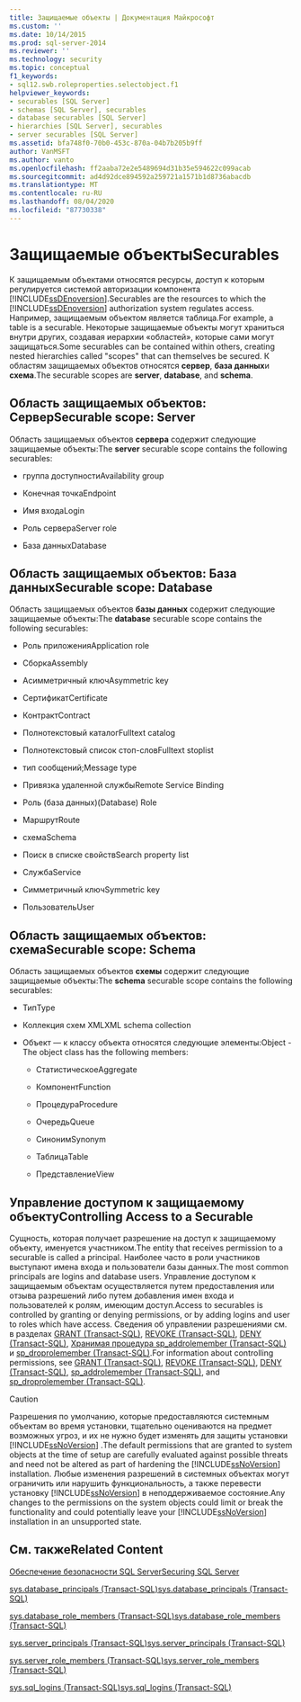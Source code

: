 ```yaml
---
title: Защищаемые объекты | Документация Майкрософт
ms.custom: ''
ms.date: 10/14/2015
ms.prod: sql-server-2014
ms.reviewer: ''
ms.technology: security
ms.topic: conceptual
f1_keywords:
- sql12.swb.roleproperties.selectobject.f1
helpviewer_keywords:
- securables [SQL Server]
- schemas [SQL Server], securables
- database securables [SQL Server]
- hierarchies [SQL Server], securables
- server securables [SQL Server]
ms.assetid: bfa748f0-70b0-453c-870a-04b7b205b9ff
author: VanMSFT
ms.author: vanto
ms.openlocfilehash: ff2aaba72e2e5489694d31b35e594622c099acab
ms.sourcegitcommit: ad4d92dce894592a259721a1571b1d8736abacdb
ms.translationtype: MT
ms.contentlocale: ru-RU
ms.lasthandoff: 08/04/2020
ms.locfileid: "87730338"
---
```

# <a name="securables"></a><span data-ttu-id="b9d9a-102">Защищаемые объекты</span><span class="sxs-lookup"><span data-stu-id="b9d9a-102">Securables</span></span>
  <span data-ttu-id="b9d9a-103">К защищаемым объектами относятся ресурсы, доступ к которым регулируется системой авторизации компонента [!INCLUDE[ssDEnoversion](../../includes/ssdenoversion-md.md)].</span><span class="sxs-lookup"><span data-stu-id="b9d9a-103">Securables are the resources to which the [!INCLUDE[ssDEnoversion](../../includes/ssdenoversion-md.md)] authorization system regulates access.</span></span> <span data-ttu-id="b9d9a-104">Например, защищаемым объектом является таблица.</span><span class="sxs-lookup"><span data-stu-id="b9d9a-104">For example, a table is a securable.</span></span> <span data-ttu-id="b9d9a-105">Некоторые защищаемые объекты могут храниться внутри других, создавая иерархии «областей», которые сами могут защищаться.</span><span class="sxs-lookup"><span data-stu-id="b9d9a-105">Some securables can be contained within others, creating nested hierarchies called "scopes" that can themselves be secured.</span></span> <span data-ttu-id="b9d9a-106">К областям защищаемых объектов относятся **сервер**, **база данных**и **схема**.</span><span class="sxs-lookup"><span data-stu-id="b9d9a-106">The securable scopes are **server**, **database**, and **schema**.</span></span>  
  
## <a name="securable-scope-server"></a><span data-ttu-id="b9d9a-107">Область защищаемых объектов: Сервер</span><span class="sxs-lookup"><span data-stu-id="b9d9a-107">Securable scope: Server</span></span>  
 <span data-ttu-id="b9d9a-108">Область защищаемых объектов **сервера** содержит следующие защищаемые объекты:</span><span class="sxs-lookup"><span data-stu-id="b9d9a-108">The **server** securable scope contains the following securables:</span></span>  
  
-   <span data-ttu-id="b9d9a-109">группа доступности</span><span class="sxs-lookup"><span data-stu-id="b9d9a-109">Availability group</span></span>  
  
-   <span data-ttu-id="b9d9a-110">Конечная точка</span><span class="sxs-lookup"><span data-stu-id="b9d9a-110">Endpoint</span></span>  
  
-   <span data-ttu-id="b9d9a-111">Имя входа</span><span class="sxs-lookup"><span data-stu-id="b9d9a-111">Login</span></span>  
  
-   <span data-ttu-id="b9d9a-112">Роль сервера</span><span class="sxs-lookup"><span data-stu-id="b9d9a-112">Server role</span></span>  
  
-   <span data-ttu-id="b9d9a-113">База данных</span><span class="sxs-lookup"><span data-stu-id="b9d9a-113">Database</span></span>  
  
## <a name="securable-scope-database"></a><span data-ttu-id="b9d9a-114">Область защищаемых объектов: База данных</span><span class="sxs-lookup"><span data-stu-id="b9d9a-114">Securable scope: Database</span></span>  
 <span data-ttu-id="b9d9a-115">Область защищаемых объектов **базы данных** содержит следующие защищаемые объекты:</span><span class="sxs-lookup"><span data-stu-id="b9d9a-115">The **database** securable scope contains the following securables:</span></span>  
  
-   <span data-ttu-id="b9d9a-116">Роль приложения</span><span class="sxs-lookup"><span data-stu-id="b9d9a-116">Application role</span></span>  
  
-   <span data-ttu-id="b9d9a-117">Сборка</span><span class="sxs-lookup"><span data-stu-id="b9d9a-117">Assembly</span></span>  
  
-   <span data-ttu-id="b9d9a-118">Асимметричный ключ</span><span class="sxs-lookup"><span data-stu-id="b9d9a-118">Asymmetric key</span></span>  
  
-   <span data-ttu-id="b9d9a-119">Сертификат</span><span class="sxs-lookup"><span data-stu-id="b9d9a-119">Certificate</span></span>  
  
-   <span data-ttu-id="b9d9a-120">Контракт</span><span class="sxs-lookup"><span data-stu-id="b9d9a-120">Contract</span></span>  
  
-   <span data-ttu-id="b9d9a-121">Полнотекстовый каталог</span><span class="sxs-lookup"><span data-stu-id="b9d9a-121">Fulltext catalog</span></span>  
  
-   <span data-ttu-id="b9d9a-122">Полнотекстовый список стоп-слов</span><span class="sxs-lookup"><span data-stu-id="b9d9a-122">Fulltext stoplist</span></span>  
  
-   <span data-ttu-id="b9d9a-123">тип сообщений;</span><span class="sxs-lookup"><span data-stu-id="b9d9a-123">Message type</span></span>  
  
-   <span data-ttu-id="b9d9a-124">Привязка удаленной службы</span><span class="sxs-lookup"><span data-stu-id="b9d9a-124">Remote Service Binding</span></span>  
  
-   <span data-ttu-id="b9d9a-125">Роль (база данных)</span><span class="sxs-lookup"><span data-stu-id="b9d9a-125">(Database) Role</span></span>  
  
-   <span data-ttu-id="b9d9a-126">Маршрут</span><span class="sxs-lookup"><span data-stu-id="b9d9a-126">Route</span></span>  
  
-   <span data-ttu-id="b9d9a-127">схема</span><span class="sxs-lookup"><span data-stu-id="b9d9a-127">Schema</span></span>  
  
-   <span data-ttu-id="b9d9a-128">Поиск в списке свойств</span><span class="sxs-lookup"><span data-stu-id="b9d9a-128">Search property list</span></span>  
  
-   <span data-ttu-id="b9d9a-129">Служба</span><span class="sxs-lookup"><span data-stu-id="b9d9a-129">Service</span></span>  
  
-   <span data-ttu-id="b9d9a-130">Симметричный ключ</span><span class="sxs-lookup"><span data-stu-id="b9d9a-130">Symmetric key</span></span>  
  
-   <span data-ttu-id="b9d9a-131">Пользователь</span><span class="sxs-lookup"><span data-stu-id="b9d9a-131">User</span></span>  
  
## <a name="securable-scope-schema"></a><span data-ttu-id="b9d9a-132">Область защищаемых объектов: схема</span><span class="sxs-lookup"><span data-stu-id="b9d9a-132">Securable scope: Schema</span></span>  
 <span data-ttu-id="b9d9a-133">Область защищаемых объектов **схемы** содержит следующие защищаемые объекты:</span><span class="sxs-lookup"><span data-stu-id="b9d9a-133">The **schema** securable scope contains the following securables:</span></span>  
  
-   <span data-ttu-id="b9d9a-134">Тип</span><span class="sxs-lookup"><span data-stu-id="b9d9a-134">Type</span></span>  
  
-   <span data-ttu-id="b9d9a-135">Коллекция схем XML</span><span class="sxs-lookup"><span data-stu-id="b9d9a-135">XML schema collection</span></span>  
  
-   <span data-ttu-id="b9d9a-136">Объект — к классу объекта относятся следующие элементы:</span><span class="sxs-lookup"><span data-stu-id="b9d9a-136">Object - The object class has the following members:</span></span>  
  
    -   <span data-ttu-id="b9d9a-137">Статистическое</span><span class="sxs-lookup"><span data-stu-id="b9d9a-137">Aggregate</span></span>  
  
    -   <span data-ttu-id="b9d9a-138">Компонент</span><span class="sxs-lookup"><span data-stu-id="b9d9a-138">Function</span></span>  
  
    -   <span data-ttu-id="b9d9a-139">Процедура</span><span class="sxs-lookup"><span data-stu-id="b9d9a-139">Procedure</span></span>  
  
    -   <span data-ttu-id="b9d9a-140">Очередь</span><span class="sxs-lookup"><span data-stu-id="b9d9a-140">Queue</span></span>  
  
    -   <span data-ttu-id="b9d9a-141">Синоним</span><span class="sxs-lookup"><span data-stu-id="b9d9a-141">Synonym</span></span>  
  
    -   <span data-ttu-id="b9d9a-142">Таблица</span><span class="sxs-lookup"><span data-stu-id="b9d9a-142">Table</span></span>  
  
    -   <span data-ttu-id="b9d9a-143">Представление</span><span class="sxs-lookup"><span data-stu-id="b9d9a-143">View</span></span>  
  
## <a name="controlling-access-to-a-securable"></a><span data-ttu-id="b9d9a-144">Управление доступом к защищаемому объекту</span><span class="sxs-lookup"><span data-stu-id="b9d9a-144">Controlling Access to a Securable</span></span>  
 <span data-ttu-id="b9d9a-145">Сущность, которая получает разрешение на доступ к защищаемому объекту, именуется участником.</span><span class="sxs-lookup"><span data-stu-id="b9d9a-145">The entity that receives permission to a securable is called a principal.</span></span> <span data-ttu-id="b9d9a-146">Наиболее часто в роли участников выступают имена входа и пользователи базы данных.</span><span class="sxs-lookup"><span data-stu-id="b9d9a-146">The most common principals are logins and database users.</span></span> <span data-ttu-id="b9d9a-147">Управление доступом к защищаемым объектам осуществляется путем предоставления или отзыва разрешений либо путем добавления имен входа и пользователей к ролям, имеющим доступ.</span><span class="sxs-lookup"><span data-stu-id="b9d9a-147">Access to securables is controlled by granting or denying permissions, or by adding logins and user to roles which have access.</span></span> <span data-ttu-id="b9d9a-148">Сведения об управлении разрешениями см. в разделах [GRANT (Transact-SQL)](/sql/t-sql/statements/grant-transact-sql), [REVOKE (Transact-SQL)](/sql/t-sql/statements/revoke-transact-sql), [DENY (Transact-SQL)](/sql/t-sql/statements/deny-transact-sql), [Хранимая процедура sp_addrolemember (Transact-SQL)](/sql/relational-databases/system-stored-procedures/sp-addrolemember-transact-sql) и [sp_droprolemember (Transact-SQL)](/sql/relational-databases/system-stored-procedures/sp-droprolemember-transact-sql).</span><span class="sxs-lookup"><span data-stu-id="b9d9a-148">For information about controlling permissions, see [GRANT &#40;Transact-SQL&#41;](/sql/t-sql/statements/grant-transact-sql), [REVOKE &#40;Transact-SQL&#41;](/sql/t-sql/statements/revoke-transact-sql), [DENY &#40;Transact-SQL&#41;](/sql/t-sql/statements/deny-transact-sql), [sp_addrolemember &#40;Transact-SQL&#41;](/sql/relational-databases/system-stored-procedures/sp-addrolemember-transact-sql), and [sp_droprolemember &#40;Transact-SQL&#41;](/sql/relational-databases/system-stored-procedures/sp-droprolemember-transact-sql).</span></span>  
  
> [!CAUTION]  
>  <span data-ttu-id="b9d9a-149">Разрешения по умолчанию, которые предоставляются системным объектам во время установки, тщательно оцениваются на предмет возможных угроз, и их не нужно будет изменять для защиты установки [!INCLUDE[ssNoVersion](../../../includes/ssnoversion-md.md)] .</span><span class="sxs-lookup"><span data-stu-id="b9d9a-149">The default permissions that are granted to system objects at the time of setup are carefully evaluated against possible threats and need not be altered as part of hardening the [!INCLUDE[ssNoVersion](../../../includes/ssnoversion-md.md)] installation.</span></span> <span data-ttu-id="b9d9a-150">Любые изменения разрешений в системных объектах могут ограничить или нарушить функциональность, а также перевести установку [!INCLUDE[ssNoVersion](../../../includes/ssnoversion-md.md)] в неподдерживаемое состояние.</span><span class="sxs-lookup"><span data-stu-id="b9d9a-150">Any changes to the permissions on the system objects could limit or break the functionality and could potentially leave your [!INCLUDE[ssNoVersion](../../../includes/ssnoversion-md.md)] installation in an unsupported state.</span></span>  
  
## <a name="related-content"></a><span data-ttu-id="b9d9a-151">См. также</span><span class="sxs-lookup"><span data-stu-id="b9d9a-151">Related Content</span></span>  
 [<span data-ttu-id="b9d9a-152">Обеспечение безопасности SQL Server</span><span class="sxs-lookup"><span data-stu-id="b9d9a-152">Securing SQL Server</span></span>](securing-sql-server.md)  
  
 [<span data-ttu-id="b9d9a-153">sys.database_principals (Transact-SQL)</span><span class="sxs-lookup"><span data-stu-id="b9d9a-153">sys.database_principals &#40;Transact-SQL&#41;</span></span>](/sql/relational-databases/system-catalog-views/sys-database-principals-transact-sql)  
  
 [<span data-ttu-id="b9d9a-154">sys.database_role_members (Transact-SQL)</span><span class="sxs-lookup"><span data-stu-id="b9d9a-154">sys.database_role_members &#40;Transact-SQL&#41;</span></span>](/sql/relational-databases/system-catalog-views/sys-database-role-members-transact-sql)  
  
 [<span data-ttu-id="b9d9a-155">sys.server_principals (Transact-SQL)</span><span class="sxs-lookup"><span data-stu-id="b9d9a-155">sys.server_principals &#40;Transact-SQL&#41;</span></span>](/sql/relational-databases/system-catalog-views/sys-server-principals-transact-sql)  
  
 [<span data-ttu-id="b9d9a-156">sys.server_role_members (Transact-SQL)</span><span class="sxs-lookup"><span data-stu-id="b9d9a-156">sys.server_role_members &#40;Transact-SQL&#41;</span></span>](/sql/relational-databases/system-catalog-views/sys-server-role-members-transact-sql)  
  
 [<span data-ttu-id="b9d9a-157">sys.sql_logins (Transact-SQL)</span><span class="sxs-lookup"><span data-stu-id="b9d9a-157">sys.sql_logins &#40;Transact-SQL&#41;</span></span>](/sql/relational-databases/system-catalog-views/sys-sql-logins-transact-sql)  
  
  
